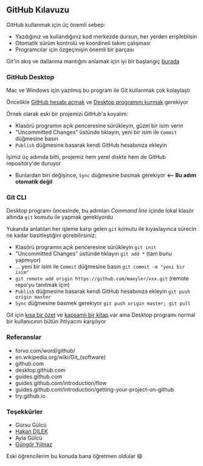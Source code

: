 ## GitHub Kılavuzu

GitHub kullanmak için üç önemli sebep:
* Yazdığınız ve kullandığınız kod merkezde dursun, her yerden erişilebilsin
* Otomatik sürüm kontrolü ve koordineli takım çalışması 
* Programcılar için özgeçmişin önemli bir parçası

Git'in akış ve dallanma mantığını anlamak için iyi bir başlangıç [burada](https://guides.github.com/introduction/flow/)

### GitHub Desktop

Mac ve Windows için yazılmış bu program ile Git kullanmak çok kolaylaştı

Öncelikle [GitHub hesabı açmak](https://github.com/join) ve [Desktop programını kurmak](https://desktop.github.com) gerekiyor

Örnek olarak eski bir projemizi GitHub'a koyalım:
* Klasörü programın açık penceresine sürükleyin, güzel bir isim verin
* "Uncommitted Changes" üstünde tıklayın, yeni bir isim ile `Commit` düğmesine basın
* `Publish` düğmesine basarak kendi GitHub hesabınıza ekleyin

İşimiz üç adımda bitti, projemiz hem yerel diskte hem de GitHub repository'de duruyor
* Bunlardan biri değişince, `Sync` düğmesine basmak gerekiyor  **<-- Bu adım otomatik değil**

### Git CLI

Desktop programı öncesinde, bu adımları *Command line* içinde lokal klasör altında `git` komutu ile yapmak gerekiyordu

Yukarıda anlatılan her işleme karşı gelen `git` komutu ile kıyaslayınca sürecin ne kadar basitleştiğini görebilirsiniz:
* Klasörü programın açık penceresine sürükleyin   `git init`
* "Uncommitted Changes" üstünde tıklayın   `git add *` (tam bunu yapmıyor)
* ... yeni bir isim ile `Commit` düğmesine basın  `git commit -m "yeni bir isim"`
* `git remote add origin https://github.com/maeyler/xxx.git` (remote repo'yu tanıtmak için)
* `Publish` düğmesine basarak kendi GitHub hesabınıza ekleyin  `git push origin master`
* `Sync` düğmesine basmek gerekiyor   `git push origin master; git pull`

Git için [kısa bir özet](http://try.github.io) ve [kapsamlı bir kitap](https://git-scm.com/book/en/v2) var 
ama Desktop programı normal bir kullanıcının bütün ihtiyacını karşılıyor

### Referanslar

* forvo.com/word/github/
* en.wikipedia.org/wiki/Git_(software)
* github.com
* desktop.github.com
* guides.github.com
* guides.github.com/introduction/flow
* guides.github.com/introduction/getting-your-project-on-github
* try.github.io

### Teşekkürler

* Gürsu Gülcü 
* [Hakan DILEK](https://github.com/hakandilek)
* Ayla Gülcü
* [Güngör Yılmaz](https://github.com/gungor)
 
Eski öğrencilerim bu konuda bana öğretmen oldular :smile:
